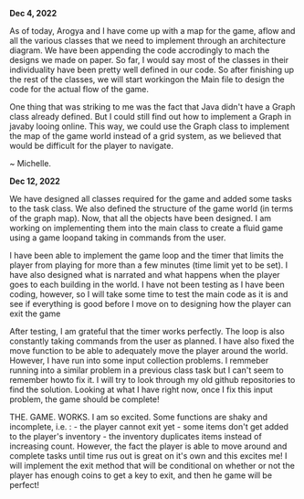 **Dec 4, 2022**
<p>As of today, Arogya and I have come up with a map for the game, aflow and all the various classes that we need to implement through an architecture diagram. We have been appending the code accrodingly to mach the designs we made on paper. So far, I would say most of the classes in their individuality have been pretty well defined in our code. So after finishing up the rest of the classes, we will start workingon the Main file to design the code for the actual flow of the game.</p>
<p> One thing that was striking to me was the fact that Java didn't have a Graph class already defined. But I could still find out how to implement a Graph in javaby looing online. This way, we could use the Graph class to implement the map of the game world instead of a grid system, as we believed that would be difficult for the player to navigate. </p>
<p>~ Michelle.</p> 

**Dec 12, 2022**
<p>We have designed all classes required for the game and added some tasks to the task class. We also defined the structure of the game world (in terms  of the graph map). Now, that all the objects have been designed. I am working on implementing them into the main class to create a fluid game using a game loopand taking in commands from the user. </p>
<p>I have been able to implement the game loop and the timer that limits the player from playing for more than a few minutes (time limit yet to be set). I have also designed what is narrated and what happens when the player goes to each building in the world. I have not been testing as I have been coding, however, so I will take some time to test the main code as it is and see if everything is good before I move on to designing how the player can exit the game</p>
<p>After testing, I am grateful that the timer works perfectly. The loop is also constantly taking commands from the user as planned. I have also fixed the move function to be able to adequately move the player around the world. However, I have run into some input collection problems. I remmeber running into a similar problem in a previous class task but I can't seem to remember howto fix it. I will try to look through my old github repositories to find the solution. Looking at what I have right now, once I fix this input problem, the game should be complete!</p>
<p> THE. GAME. WORKS. I am so excited. Some functions are shaky and incomplete, i.e. : - the player cannot exit yet - some items don't get added to the player's inventory - the inventory duplicates items instead of increasing count. However, the fact the player is able to move around and complete tasks until time rus out is great on it's own and this excites me! I will implement the exit method that will be conditional on whether or not the player has enough coins to get a key to exit, and then he game will be perfect!</p>